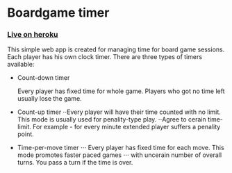 # Boardgame timer

### [Live on heroku](https://boardgame-timer.herokuapp.com)

This simple web app is created for managing time for board game sessions. Each player has his own clock timer.
There are three types of timers available:

+ Count-down timer

  Every player has fixed time for whole game. Players who got no time left usually lose the game.

+ Count-up timer
⋅⋅Every player will have their time counted with no limit. This mode is usually used for penality-type play.
⋅⋅Agree to cerain time-limit. For example - for every minute extended player suffers a penality point.
+ Time-per-move timer
⋅⋅⋅ Every player has fixed time for each move. This mode promotes faster paced games 
⋅⋅⋅ with uncerain number of overall turns. You pass a turn if the time is over.

